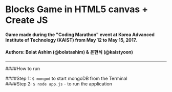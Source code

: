 # Blocks Game in HTML5 canvas + Create JS


#### Game made during the "Coding Marathon" event at Korea Advanced Institute of Technology (KAIST) from May 12 to May 15, 2017. 
#### Authors: Bolat Ashim (@bolatashim) & 윤현식 (@kaistyoon)


---

####How to run

####Step 1: `$ mongod`  to start mongoDB from the Terminal<br />
####Step 2: `$ node app.js` - to run the application<br />




